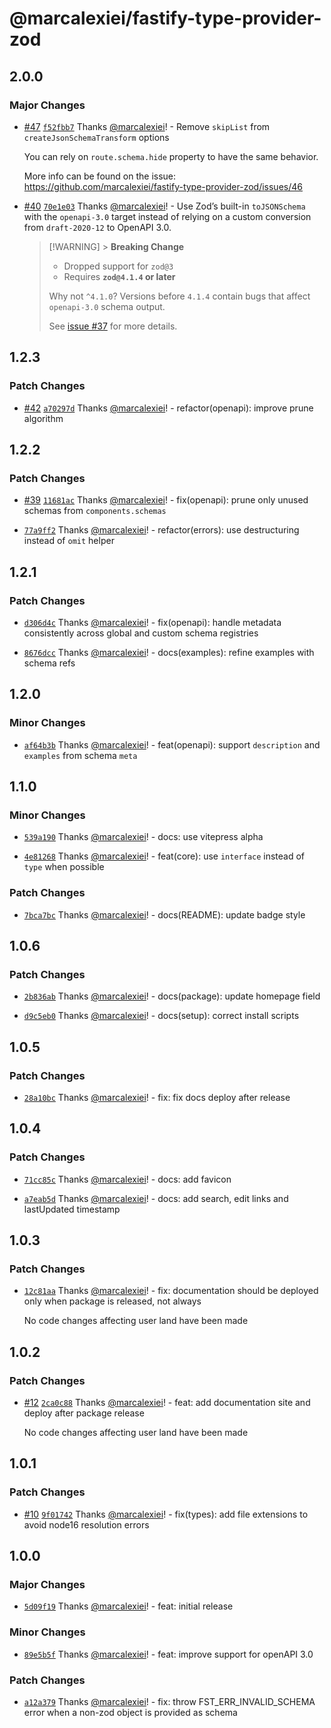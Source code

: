 # @marcalexiei/fastify-type-provider-zod

## 2.0.0

### Major Changes

- [#47](https://github.com/marcalexiei/fastify-type-provider-zod/pull/47) [`f52fbb7`](https://github.com/marcalexiei/fastify-type-provider-zod/commit/f52fbb7411730856245afb96cde98f78d8dad1ef) Thanks [@marcalexiei](https://github.com/marcalexiei)! - Remove `skipList` from `createJsonSchemaTransform` options

  You can rely on `route.schema.hide` property to have the same behavior.

  More info can be found on the issue: <https://github.com/marcalexiei/fastify-type-provider-zod/issues/46>

- [#40](https://github.com/marcalexiei/fastify-type-provider-zod/pull/40) [`70e1e03`](https://github.com/marcalexiei/fastify-type-provider-zod/commit/70e1e03308bd42eadef6564bc95c3f41ba8b96ea) Thanks [@marcalexiei](https://github.com/marcalexiei)! - Use Zod’s built-in `toJSONSchema` with the `openapi-3.0` target instead of relying on a custom conversion from `draft-2020-12` to OpenAPI 3.0.

  > [!WARNING] > **Breaking Change**
  >
  > - Dropped support for `zod@3`
  > - Requires **`zod@4.1.4` or later**
  >
  > Why not `^4.1.0`? Versions before `4.1.4` contain bugs that affect `openapi-3.0` schema output.
  >
  > See [issue #37](https://github.com/marcalexiei/fastify-type-provider-zod/issues/37) for more details.

## 1.2.3

### Patch Changes

- [#42](https://github.com/marcalexiei/fastify-type-provider-zod/pull/42) [`a70297d`](https://github.com/marcalexiei/fastify-type-provider-zod/commit/a70297d3ae426155399fad02db242b350d82673c) Thanks [@marcalexiei](https://github.com/marcalexiei)! - refactor(openapi): improve prune algorithm

## 1.2.2

### Patch Changes

- [#39](https://github.com/marcalexiei/fastify-type-provider-zod/pull/39) [`11681ac`](https://github.com/marcalexiei/fastify-type-provider-zod/commit/11681acd7e99412d1ae6550ba2a08e28ae59c94b) Thanks [@marcalexiei](https://github.com/marcalexiei)! - fix(openapi): prune only unused schemas from `components.schemas`

- [`77a9ff2`](https://github.com/marcalexiei/fastify-type-provider-zod/commit/77a9ff2998ff3a2b319708f11c953a7424c2b109) Thanks [@marcalexiei](https://github.com/marcalexiei)! - refactor(errors): use destructuring instead of `omit` helper

## 1.2.1

### Patch Changes

- [`d306d4c`](https://github.com/marcalexiei/fastify-type-provider-zod/commit/d306d4c4f1666bd9ab5d30f0445d75e6550609d6) Thanks [@marcalexiei](https://github.com/marcalexiei)! - fix(openapi): handle metadata consistently across global and custom schema registries

- [`8676dcc`](https://github.com/marcalexiei/fastify-type-provider-zod/commit/8676dcc24dcc807787d606959fb85d0ab779885a) Thanks [@marcalexiei](https://github.com/marcalexiei)! - docs(examples): refine examples with schema refs

## 1.2.0

### Minor Changes

- [`af64b3b`](https://github.com/marcalexiei/fastify-type-provider-zod/commit/af64b3b32a1f5d105af4e6f0be9f51073fbdf82e) Thanks [@marcalexiei](https://github.com/marcalexiei)! - feat(openapi): support `description` and `examples` from schema `meta`

## 1.1.0

### Minor Changes

- [`539a190`](https://github.com/marcalexiei/fastify-type-provider-zod/commit/539a190a629e32813fe26a4e80c706ea50dab2c9) Thanks [@marcalexiei](https://github.com/marcalexiei)! - docs: use vitepress alpha

- [`4e81268`](https://github.com/marcalexiei/fastify-type-provider-zod/commit/4e81268e781a4b7fa499f730ac88a4d3ce825b35) Thanks [@marcalexiei](https://github.com/marcalexiei)! - feat(core): use `interface` instead of `type` when possible

### Patch Changes

- [`7bca7bc`](https://github.com/marcalexiei/fastify-type-provider-zod/commit/7bca7bc0f3defecdba2bea1cffdc66c012ea1286) Thanks [@marcalexiei](https://github.com/marcalexiei)! - docs(README): update badge style

## 1.0.6

### Patch Changes

- [`2b836ab`](https://github.com/marcalexiei/fastify-type-provider-zod/commit/2b836ab6e48220c27c24c40182806a65aba547a3) Thanks [@marcalexiei](https://github.com/marcalexiei)! - docs(package): update homepage field

- [`d9c5eb0`](https://github.com/marcalexiei/fastify-type-provider-zod/commit/d9c5eb0c3b309969a4259f1cdac3aa051af8a290) Thanks [@marcalexiei](https://github.com/marcalexiei)! - docs(setup): correct install scripts

## 1.0.5

### Patch Changes

- [`28a10bc`](https://github.com/marcalexiei/fastify-type-provider-zod/commit/28a10bc2d9098b0fb34d0966d56eca07ed784514) Thanks [@marcalexiei](https://github.com/marcalexiei)! - fix: fix docs deploy after release

## 1.0.4

### Patch Changes

- [`71cc85c`](https://github.com/marcalexiei/fastify-type-provider-zod/commit/71cc85c6ac75da5919e83d7864a06740954f5227) Thanks [@marcalexiei](https://github.com/marcalexiei)! - docs: add favicon

- [`a7eab5d`](https://github.com/marcalexiei/fastify-type-provider-zod/commit/a7eab5dec609753b76ed14a20e40fa3c9e56558b) Thanks [@marcalexiei](https://github.com/marcalexiei)! - docs: add search, edit links and lastUpdated timestamp

## 1.0.3

### Patch Changes

- [`12c81aa`](https://github.com/marcalexiei/fastify-type-provider-zod/commit/12c81aa176d5c17b7c3a8f44d01562bf1b633d88) Thanks [@marcalexiei](https://github.com/marcalexiei)! - fix: documentation should be deployed only when package is released, not always

  No code changes affecting user land have been made

## 1.0.2

### Patch Changes

- [#12](https://github.com/marcalexiei/fastify-type-provider-zod/pull/12) [`2ca0c88`](https://github.com/marcalexiei/fastify-type-provider-zod/commit/2ca0c88b5fa89e77bf7a2f6ab373e7d30ce39506) Thanks [@marcalexiei](https://github.com/marcalexiei)! - feat: add documentation site and deploy after package release

  No code changes affecting user land have been made

## 1.0.1

### Patch Changes

- [#10](https://github.com/marcalexiei/fastify-type-provider-zod/pull/10) [`9f01742`](https://github.com/marcalexiei/fastify-type-provider-zod/commit/9f017426e8814ae05fcb293b16eb4acdf5e9ca31) Thanks [@marcalexiei](https://github.com/marcalexiei)! - fix(types): add file extensions to avoid node16 resolution errors

## 1.0.0

### Major Changes

- [`5d09f19`](https://github.com/marcalexiei/fastify-type-provider-zod/commit/5d09f19e161b8d51668c77e513609ba0681c9b57) Thanks [@marcalexiei](https://github.com/marcalexiei)! - feat: initial release

### Minor Changes

- [`89e5b5f`](https://github.com/marcalexiei/fastify-type-provider-zod/commit/89e5b5fcae72311667accb765bd795ebfcb38fd8) Thanks [@marcalexiei](https://github.com/marcalexiei)! - feat: improve support for openAPI 3.0

### Patch Changes

- [`a12a379`](https://github.com/marcalexiei/fastify-type-provider-zod/commit/a12a379c5fa706d2cfc63ad712c93e82b36d3474) Thanks [@marcalexiei](https://github.com/marcalexiei)! - fix: throw FST_ERR_INVALID_SCHEMA error when a non-zod object is provided as schema

